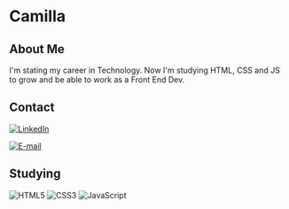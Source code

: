 # Camilla

## About Me
I'm stating my career in Technology. Now I'm studying HTML, CSS and JS to grow and be able to work as a Front End Dev.

## Contact

[![LinkedIn](https://img.shields.io/badge/LinkedIn-0077B5?style=for-the-badge&logo=linkedin&logoColor=white)](https://www.linkedin.com/in/camilla-aoki-b64876209/)

[![E-mail](https://img.shields.io/badge/-Email-000?style=for-the-badge&logo=microsoft-outlook&logoColor=007BFF)](mailto:caokicontato@gmail.com)

## Studying
![HTML5](https://img.shields.io/badge/HTML5-E34F26?style=for-the-badge&logo=html5&logoColor=white)
![CSS3](https://img.shields.io/badge/CSS3-1572B6?style=for-the-badge&logo=css3&logoColor=white)
![JavaScript](https://img.shields.io/badge/JavaScript-F7DF1E?style=for-the-badge&logo=javascript&logoColor=black)
